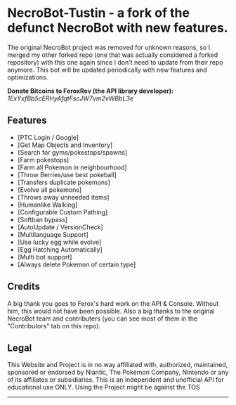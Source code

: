 <!-- title -->
<h1>NecroBot-Tustin - a fork of the defunct NecroBot with new features.</h1>

The original NecroBot project was removed for unknown reasons, so I merged my other forked repo (one that was actually considered a forked repository) with this one again since I don't need to update from their repo anymore. This bot will be updated periodically with new features and optimizations.
<br/>

<a name="btc">**Donate Bitcoins to FeroxRev (the API library developer):** *1ExYxfBb5cERHyAfqtFscJW7vm2vWBbL3e*</a><br/>

<h2><a name="features">Features</a></h2>

 - [PTC Login / Google]
 - [Get Map Objects and Inventory]
 - [Search for gyms/pokestops/spawns]
 - [Farm pokestops]
 - [Farm all Pokemon in neighbourhood]
 - [Throw Berries/use best pokeball]
 - [Transfers duplicate pokemons]
 - [Evolve all pokemons]
 - [Throws away unneeded items]
 - [Humanlike Walking]
 - [Configurable Custom Pathing]
 - [Softban bypass]
 - [AutoUpdate / VersionCheck]
 - [Multilanguage Support]
 - [Use lucky egg while evolve]
 - [Egg Hatching Automatically]
 - [Multi bot support]
 - [Always delete Pokemon of certain type]

<h2><a name="credits">Credits</a></h2>
A big thank you goes to Ferox's hard work on the API & Console. Without him, this would not have been possible. Also a big thanks to the original NecroBot team and contributers (you can see most of them in the "Contributors" tab on this repo).
<br/>

<h2><a name="legal">Legal</a></h2>

This Website and Project is in no way affiliated with, authorized, maintained, sponsored or endorsed by Niantic, The Pokémon Company, Nintendo or any of its affiliates or subsidiaries. This is an independent and unofficial API for educational use ONLY. 
Using the Project might be against the TOS


<hr/>
